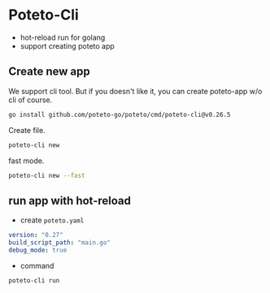 # Poteto-Cli

- hot-reload run for golang
- support creating poteto app

## Create new app

We support cli tool. But if you doesn't like it, you can create poteto-app w/o cli of course.

```sh
go install github.com/poteto-go/poteto/cmd/poteto-cli@v0.26.5
```

Create file.

```sh
poteto-cli new
```

fast mode.

```sh
poteto-cli new --fast
```

## run app with hot-reload

- create `poteto.yaml`

```yaml
version: "0.27"
build_script_path: "main.go"
debug_mode: true
```

- command

```sh
poteto-cli run
```
